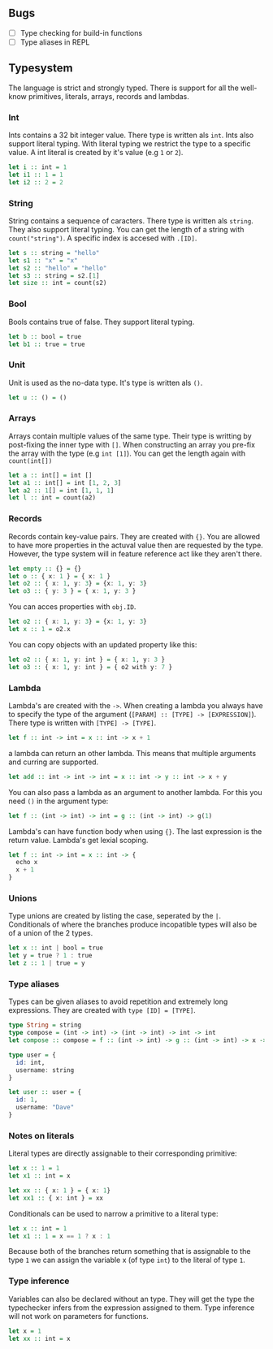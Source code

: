 ## Bugs
* [ ] Type checking for build-in functions
* [ ] Type aliases in REPL

## Typesystem

The language is strict and strongly typed. There is support for all the well-know primitives, literals, arrays, records and lambdas.

### Int
Ints contains a 32 bit integer value. There type is written als `int`. Ints also support literal typing. With literal typing we restrict the type to a specific value. A int literal is created by it's value (e.g `1` or `2`).
```hs
let i :: int = 1
let i1 :: 1 = 1
let i2 :: 2 = 2
```

### String
String contains a sequence of caracters. There type is written als `string`. They also support literal typing. You can get the length of a string with `count("string")`. A specific index is accesed with `.[ID]`.
```hs
let s :: string = "hello"
let s1 :: "x" = "x"
let s2 :: "hello" = "hello"
let s3 :: string = s2.[1]
let size :: int = count(s2)
```

### Bool
Bools contains true of false. They support literal typing.
```hs
let b :: bool = true
let b1 :: true = true
```

### Unit
Unit is used as the no-data type. It's type is written als `()`.
```hs
let u :: () = ()
```

### Arrays
Arrays contain multiple values of the same type. Their type is writting by post-fixing the inner type with `[]`. When constructing an array you pre-fix the array with the type (e.g `int [1]`). You can get the length again with `count(int[])`
```hs
let a :: int[] = int []
let a1 :: int[] = int [1, 2, 3]
let a2 :: 1[] = int [1, 1, 1]
let l :: int = count(a2)
```

### Records
Records contain key-value pairs. They are created with `{}`. You are allowed to have more properties in the actuval value then are requested by the type. However, the type system will in feature reference act like they aren't there.
```hs
let empty :: {} = {}
let o :: { x: 1 } = { x: 1 }
let o2 :: { x: 1, y: 3} = {x: 1, y: 3}
let o3 :: { y: 3 } = { x: 1, y: 3 }
```
You can acces properties with `obj.ID`.
```hs
let o2 :: { x: 1, y: 3} = {x: 1, y: 3}
let x :: 1 = o2.x
```
You can copy objects with an updated property like this:
```hs
let o2 :: { x: 1, y: int } = { x: 1, y: 3 }
let o3 :: { x: 1, y: int } = { o2 with y: 7 }
```

### Lambda
Lambda's are created with the `->`. When creating a lambda you always have to specify the type of the argument (`[PARAM] :: [TYPE] -> [EXPRESSION]`). There type is written with `[TYPE] -> [TYPE]`.
```hs
let f :: int -> int = x :: int -> x + 1
```
a lambda can return an other lambda. This means that multiple arguments and curring are supported. 
```hs
let add :: int -> int -> int = x :: int -> y :: int -> x + y
```
You can also pass a lambda as an argument to another lambda. For this you need `()` in the argument type:
```hs
let f :: (int -> int) -> int = g :: (int -> int) -> g(1)
```
Lambda's can have function body when using `{}`. The last expression is the return value. Lambda's get lexial scoping.
```hs
let f :: int -> int = x :: int -> {
  echo x
  x + 1
}
```

### Unions
Type unions are created by listing the case, seperated by the `|`. Conditionals of where the branches produce incopatible types will also be of a union of the 2 types.
```hs
let x :: int | bool = true
let y = true ? 1 : true
let z :: 1 | true = y
```

### Type aliases
Types can be given aliases to avoid repetition and extremely long expressions. They are created with `type [ID] = [TYPE]`.
```hs
type String = string
type compose = (int -> int) -> (int -> int) -> int -> int
let compose :: compose = f :: (int -> int) -> g :: (int -> int) -> x -> g(f(x))

type user = { 
  id: int,
  username: string 
}

let user :: user = {
  id: 1,
  username: "Dave"
}
```

### Notes on literals
Literal types are directly assignable to their corresponding primitive:
```hs
let x :: 1 = 1
let x1 :: int = x

let xx :: { x: 1 } = { x: 1}
let xx1 :: { x: int } = xx
```
Conditionals can be used to narrow a primitive to a literal type:
```hs
let x :: int = 1
let x1 :: 1 = x == 1 ? x : 1
```
Because both of the branches return something that is assignable to the type `1` we can assign the variable x (of type `int`) to the literal of type `1`.

### Type inference
Variables can also be declared without an type. They will get the type the typechecker infers from the expression assigned to them. Type inference will not work on parameters for functions.
```hs
let x = 1
let xx :: int = x